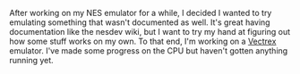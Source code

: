 After working on my NES emulator for a while, I decided I wanted to try emulating something that wasn't documented as well. It's great having documentation like the nesdev wiki, but I want to try my hand at figuring out how some stuff works on my own. To that end, I'm working on a [Vectrex](http://en.wikipedia.org/wiki/Vectrex) emulator. I've made some progress on the CPU but haven't gotten anything running yet.
